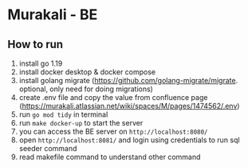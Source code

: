 # Murakali - BE

## How to run
1. install go 1.19
2. install docker desktop & docker compose
3. install golang migrate (https://github.com/golang-migrate/migrate. optional, only need for doing migrations)
4. create .env file and copy the value from confluence page (https://murakali.atlassian.net/wiki/spaces/M/pages/1474562/.env)
5. run `go mod tidy` in terminal
6. run `make docker-up` to start the server
7. you can access the BE server on `http://localhost:8080/`
8. open `http://localhost:8081/` and login using credentials to run sql seeder command
9. read makefile command to understand other command
